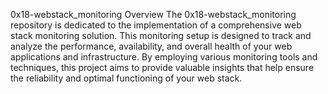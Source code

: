 0x18-webstack_monitoring
Overview
The 0x18-webstack_monitoring repository is dedicated to the implementation of a comprehensive web stack monitoring solution. This monitoring setup is designed to track and analyze the performance, availability, and overall health of your web applications and infrastructure. By employing various monitoring tools and techniques, this project aims to provide valuable insights that help ensure the reliability and optimal functioning of your web stack.


